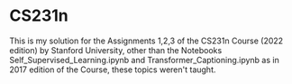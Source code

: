 # CS231n
This is my solution for the Assignments 1,2,3 of the CS231n Course (2022 edition) by Stanford University, other than the Notebooks Self_Supervised_Learning.ipynb and Transformer_Captioning.ipynb as in 2017 edition of the Course, these topics weren't taught.
